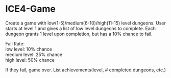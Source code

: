 # ICE4-Game
Create a game with low(1-5)/medium(6-10)/high(11-15) level dungeons.
User starts at level 1 and gives a list of low level dungeons to complete. Each dungeon grants 1 level upon completion,
but has a 10% chance to fail.

Fail Rate:     
  low level: 10% chance     
  medium level: 25% chance     
  high level: 50% chance     

If they fail, game over.  List achievements(level, # completed dungeons, etc.)
